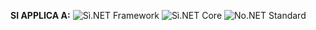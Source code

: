 <Token>**SI APPLICA A:** ![Sì](media/yes-icon.png).NET Framework ![Sì](media/yes-icon.png).NET Core ![No](media/no-icon.png).NET Standard </Token>
